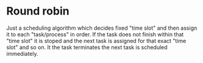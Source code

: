 # Round robin

Just a scheduling algorithm which decides fixed "time slot" and then assign it to each "task/process" in order. If the task does not finish within that "time slot" it is
stoped and the next task is assigned for that exact "time slot" and so on. It the task terminates the next task is scheduled immediately.
